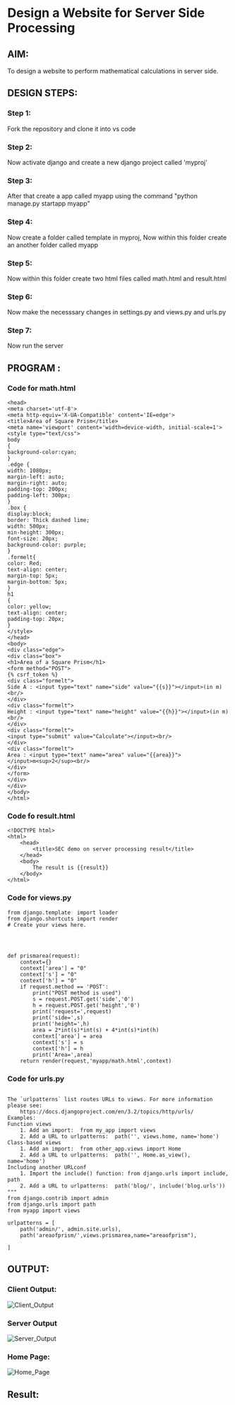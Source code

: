 # Design a Website for Server Side Processing

## AIM:
To design a website to perform mathematical calculations in server side.

## DESIGN STEPS:

### Step 1:

Fork the repository and clone it into vs code

### Step 2:

Now activate django and create a new django project called 'myproj'

### Step 3:

After that create a app called myapp using the command "python manage.py startapp myapp"

### Step 4:

Now create a folder called template in myproj, Now within this folder create an another folder called myapp

### Step 5:

Now within this folder create two html files called math.html and result.html

### Step 6:

Now make the necesssary changes in settings.py and views.py and urls.py

### Step 7:

Now run the server


## PROGRAM :

### Code for math.html

```<html>
<head>
<meta charset='utf-8'>
<meta http-equiv='X-UA-Compatible' content='IE=edge'>
<title>Area of Square Prism</title>
<meta name='viewport' content='width=device-width, initial-scale=1'>
<style type="text/css">
body 
{
background-color:cyan;
}
.edge {
width: 1080px;
margin-left: auto;
margin-right: auto;
padding-top: 200px;
padding-left: 300px;
}
.box {
display:block;
border: Thick dashed lime;
width: 500px;
min-height: 300px;
font-size: 20px;
background-color: purple;
}
.formelt{
color: Red;
text-align: center;
margin-top: 5px;
margin-bottom: 5px;
}
h1
{
color: yellow;
text-align: center;
padding-top: 20px;
}
</style>
</head>
<body>
<div class="edge">
<div class="box">
<h1>Area of a Square Prism</h1>
<form method="POST">
{% csrf_token %}
<div class="formelt">
Side A : <input type="text" name="side" value="{{s}}"></input>(in m)<br/>
</div>
<div class="formelt">
Height : <input type="text" name="height" value="{{h}}"></input>(in m)<br/>
</div>
<div class="formelt">
<input type="submit" value="Calculate"></input><br/>
</div>
<div class="formelt">
Area : <input type="text" name="area" value="{{area}}"></input>m<sup>2</sup><br/>
</div>
</form>
</div>
</div>
</body>
</html>
```
### Code fo result.html

```
<!DOCTYPE html>
<html>
    <head>
        <title>SEC demo on server processing result</title>
    </head>
    <body>
        The result is {{result}}
    </body>
</html>

```
### Code for views.py

```from django.shortcuts import render
from django.template  import loader
from django.shortcuts import render
# Create your views here.




def prismarea(request):
    context={}
    context['area'] = "0"
    context['s'] = "0"
    context['h'] = "0"
    if request.method == 'POST':
        print("POST method is used")
        s = request.POST.get('side','0')
        h = request.POST.get('height','0')
        print('request=',request)
        print('side=',s)
        print('height=',h)
        area = 2*int(s)*int(s) + 4*int(s)*int(h)
        context['area'] = area
        context['s'] = s
        context['h'] = h
        print('Area=',area)
    return render(request,'myapp/math.html',context)
```
### Code for urls.py

```"""myproj URL Configuration

The `urlpatterns` list routes URLs to views. For more information please see:
    https://docs.djangoproject.com/en/3.2/topics/http/urls/
Examples:
Function views
    1. Add an import:  from my_app import views
    2. Add a URL to urlpatterns:  path('', views.home, name='home')
Class-based views
    1. Add an import:  from other_app.views import Home
    2. Add a URL to urlpatterns:  path('', Home.as_view(), name='home')
Including another URLconf
    1. Import the include() function: from django.urls import include, path
    2. Add a URL to urlpatterns:  path('blog/', include('blog.urls'))
"""
from django.contrib import admin
from django.urls import path
from myapp import views

urlpatterns = [
    path('admin/', admin.site.urls),
    path('areaofprism/',views.prismarea,name="areaofprism"),

]
```

## OUTPUT:

### Client Output:

![Client_Output](./myproj/Client%20output.png)

### Server Output
![Server_Output](./myproj/Server%20output.png)

### Home Page:
![Home_Page](./myproj/home%20page.png)


## Result:


